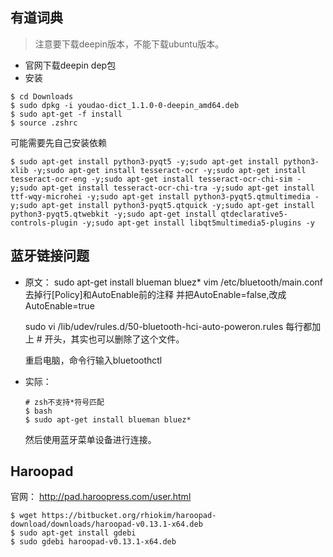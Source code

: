 ## 有道词典
> 注意要下载deepin版本，不能下载ubuntu版本。

- 官网下载deepin dep包
- 安装
```shell
$ cd Downloads
$ sudo dpkg -i youdao-dict_1.1.0-0-deepin_amd64.deb
$ sudo apt-get -f install
$ source .zshrc
```

可能需要先自己安装依赖
```shell
$ sudo apt-get install python3-pyqt5 -y;sudo apt-get install python3-xlib -y;sudo apt-get install tesseract-ocr -y;sudo apt-get install tesseract-ocr-eng -y;sudo apt-get install tesseract-ocr-chi-sim -y;sudo apt-get install tesseract-ocr-chi-tra -y;sudo apt-get install ttf-wqy-microhei -y;sudo apt-get install python3-pyqt5.qtmultimedia -y;sudo apt-get install python3-pyqt5.qtquick -y;sudo apt-get install python3-pyqt5.qtwebkit -y;sudo apt-get install qtdeclarative5-controls-plugin -y;sudo apt-get install libqt5multimedia5-plugins -y
```


## 蓝牙链接问题

- 原文：
  sudo apt-get install blueman bluez*
  vim /etc/bluetooth/main.conf
  去掉行[Policy]和AutoEnable前的注释
  并把AutoEnable=false,改成AutoEnable=true

  sudo vi /lib/udev/rules.d/50-bluetooth-hci-auto-poweron.rules
  每行都加上 # 开头，其实也可以删除了这个文件。

  重启电脑，命令行输入bluetoothctl

- 实际：
  ```shell
  # zsh不支持*符号匹配
  $ bash
  $ sudo apt-get install blueman bluez*
  ```
  然后使用蓝牙菜单设备进行连接。
  

## Haroopad
官网：
http://pad.haroopress.com/user.html

```shell
$ wget https://bitbucket.org/rhiokim/haroopad-download/downloads/haroopad-v0.13.1-x64.deb
$ sudo apt-get install gdebi
$ sudo gdebi haroopad-v0.13.1-x64.deb
```

